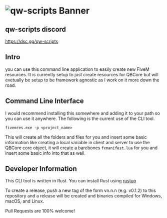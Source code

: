 # ![qw-scripts Banner](https://i.imgur.com/68jLFg3.png)

## qw-scripts discord

<https://dsc.gg/qw-scripts>

## Intro

you can use this command line application to easily create new FiveM resources. It is currently setup to just create resources for QBCore but will evetually be setup to be framework agnostic as I work on it more down the road.

## Command Line Interface

I would recommend installing this somewhere and adding it to your path so you can use it anywhere. The following is the current use of the CLI tool.

```
fivemres.exe -p <project_name>
```

This will create all the folders and files for you and insert some basic information like creating a local variable in client and server to use the QBCore core object, it will create a barebones `fxmanifest.lua` for you and insert some basic info into that as well.

## Developer Information

This CLI tool is written in Rust. You can install Rust using [rustup](https://rustup.rs/)

To create a release, push a new tag of the form vn.n.n (e.g. v0.1.2) to this repository and a release will be created and binaries compiled for Windows, macOS, and Linux.

Pull Requests are 100% welcome!
